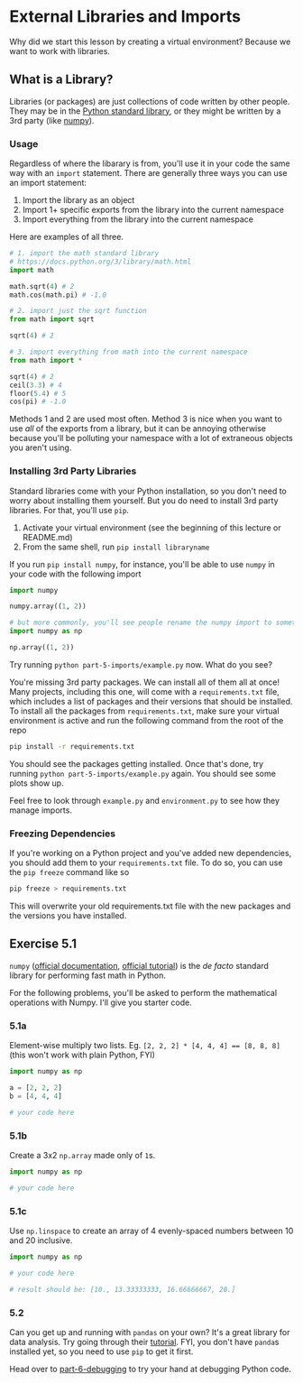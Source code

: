# External Libraries and Imports

Why did we start this lesson by creating a virtual environment? Because we want to work with libraries.

## What is a Library?

Libraries (or packages) are just collections of code written by other people. They may be in the [Python standard library](https://docs.python.org/3/library/), or they might be written by a 3rd party (like [numpy](https://numpy.org/)).

### Usage

Regardless of where the libarary is from, you'll use it in your code the same way with an `import` statement. There are generally three ways you can use an import statement:

1. Import the library as an object
2. Import 1+ specific exports from the library into the current namespace
3. Import everything from the library into the current namespace

Here are examples of all three.

```py
# 1. import the math standard library
# https://docs.python.org/3/library/math.html
import math

math.sqrt(4) # 2
math.cos(math.pi) # -1.0

# 2. import just the sqrt function
from math import sqrt

sqrt(4) # 2

# 3. import everything from math into the current namespace
from math import *

sqrt(4) # 2
ceil(3.3) # 4
floor(5.4) # 5
cos(pi) # -1.0
```

Methods 1 and 2 are used most often. Method 3 is nice when you want to use _all_ of the exports from a library, but it can be annoying otherwise because you'll be polluting your namespace with a lot of extraneous objects you aren't using.

### Installing 3rd Party Libraries

Standard libraries come with your Python installation, so you don't need to worry about installing them yourself. But you do need to install 3rd party libraries. For that, you'll use `pip`.

1. Activate your virtual environment (see the beginning of this lecture or README.md)
2. From the same shell, run `pip install libraryname`

If you run `pip install numpy`, for instance, you'll be able to use `numpy` in your code with the following import

```py
import numpy

numpy.array((1, 2))

# but more commonly, you'll see people rename the numpy import to something easier to type
import numpy as np

np.array((1, 2))
```

Try running `python part-5-imports/example.py` now. What do you see?

You're missing 3rd party packages. We can install all of them all at once! Many projects, including this one, will come with a `requirements.txt` file, which includes a list of packages and their versions that should be installed. To install all the packages from `requirements.txt`, make sure your virtual environment is active and run the following command from the root of the repo

```sh
pip install -r requirements.txt
```

You should see the packages getting installed. Once that's done, try running `python part-5-imports/example.py` again. You should see some plots show up.

Feel free to look through `example.py` and `environment.py` to see how they manage imports.

### Freezing Dependencies

If you're working on a Python project and you've added new dependencies, you should add them to your `requirements.txt` file. To do so, you can use the `pip freeze` command like so

```sh
pip freeze > requirements.txt
```

This will overwrite your old requirements.txt file with the new packages and the versions you have installed.

## Exercise 5.1

`numpy` ([official documentation](https://numpy.org/), [official tutorial](https://numpy.org/doc/stable/user/absolute_beginners.html)) is the _de facto_ standard library for performing fast math in Python.

For the following problems, you'll be asked to perform the mathematical operations with Numpy. I'll give you starter code.

### 5.1a

Element-wise multiply two lists. Eg. `[2, 2, 2] * [4, 4, 4] == [8, 8, 8]` (this won't work with plain Python, FYI)

```py
import numpy as np

a = [2, 2, 2]
b = [4, 4, 4]

# your code here
```

### 5.1b

Create a 3x2 `np.array` made only of `1`s.

```py
import numpy as np

# your code here
```

### 5.1c

Use `np.linspace` to create an array of 4 evenly-spaced numbers between 10 and 20 inclusive.

```py
import numpy as np

# your code here

# result should be: [10., 13.33333333, 16.66666667, 20.]
```

### 5.2

Can you get up and running with `pandas` on your own? It's a great library for data analysis. Try going through their [tutorial](https://pandas.pydata.org/docs/user_guide/10min.html). FYI, you don't have `panda`s installed yet, so you need to use `pip` to get it first.

Head over to [part-6-debugging](./part-6-debugging/) to try your hand at debugging Python code.
